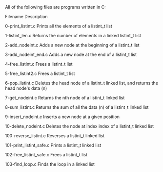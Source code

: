 

All of the following files are programs written in C:



Filename	Description

0-print_listint.c	Prints all the elements of a listint_t list

1-listint_len.c	Returns the number of elements in a linked listint_t list

2-add_nodeint.c	Adds a new node at the beginning of a listint_t list

3-add_nodeint_end.c	Adds a new node at the end of a listint_t list

4-free_listint.c	Frees a listint_t list

5-free_listint2.c	Frees a listint_t list

6-pop_listint.c	Deletes the head node of a listint_t linked list, and returns the head node's data (n)

7-get_nodeint.c	Returns the nth node of a listint_t linked list

8-sum_listint.c	Returns the sum of all the data (n) of a listint_t linked list

9-insert_nodeint.c	Inserts a new node at a given position

10-delete_nodeint.c	Deletes the node at index index of a listint_t linked list

100-reverse_listint.c	Reverses a listint_t linked list

101-print_listint_safe.c	Prints a listint_t linked list

102-free_listint_safe.c	Frees a listint_t list

103-find_loop.c	Finds the loop in a linked list
